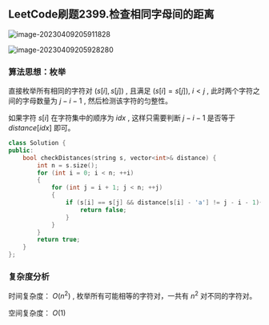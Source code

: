 ## LeetCode刷题2399.检查相同字母间的距离

![image-20230409205911828](https://blog-1304436410.cos.ap-beijing.myqcloud.com/leetcode/202304092059935.png)

![image-20230409205928280](https://blog-1304436410.cos.ap-beijing.myqcloud.com/leetcode/202304092059317.png)

### **算法思想：枚举**

直接枚举所有相同的字符对 $(s[i],s[j])$ , 且满足 $(s[i] = s[j])$,  $i<j$  , 此时两个字符之间的字母数量为 $j - i - 1$ , 然后检测该字符的匀整性。

如果字符 $s[i]$  在字符集中的顺序为 $idx$ , 这样只需要判断 $j-i-1$  是否等于 $distance[idx]$  即可。 

```C++
class Solution {
public:
    bool checkDistances(string s, vector<int>& distance) {
        int n = s.size();
        for (int i = 0; i < n; ++i)
        {
            for (int j = i + 1; j < n; ++j)
            {
                if (s[i] == s[j] && distance[s[i] - 'a'] != j - i - 1){
                    return false;
                } 
            }
        }
        return true;
    }
};
```

### 复杂度分析

时间复杂度： $O(n^2)$ , 枚举所有可能相等的字符对，一共有 $n^2$ 对不同的字符对。

空间复杂度： $O(1)$